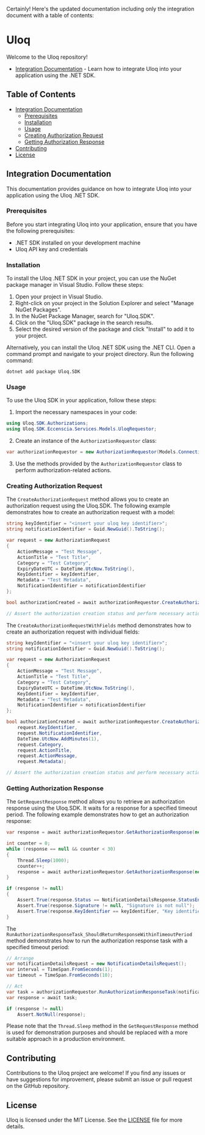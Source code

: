 Certainly! Here's the updated documentation including only the integration document with a table of contents:

# Uloq

Welcome to the Uloq repository!

- [Integration Documentation](#integration-documentation) - Learn how to integrate Uloq into your application using the .NET SDK.

## Table of Contents

- [Integration Documentation](#integration-documentation)
  - [Prerequisites](#prerequisites)
  - [Installation](#installation)
  - [Usage](#usage)
  - [Creating Authorization Request](#creating-authorization-request)
  - [Getting Authorization Response](#getting-authorization-response)
- [Contributing](#contributing)
- [License](#license)

## Integration Documentation<a name="integration-documentation"></a>

This documentation provides guidance on how to integrate Uloq into your application using the Uloq .NET SDK.

### Prerequisites<a name="prerequisites"></a>

Before you start integrating Uloq into your application, ensure that you have the following prerequisites:

- .NET SDK installed on your development machine
- Uloq API key and credentials

### Installation<a name="installation"></a>

To install the Uloq .NET SDK in your project, you can use the NuGet package manager in Visual Studio. Follow these steps:

1. Open your project in Visual Studio.
2. Right-click on your project in the Solution Explorer and select "Manage NuGet Packages".
3. In the NuGet Package Manager, search for "Uloq.SDK".
4. Click on the "Uloq.SDK" package in the search results.
5. Select the desired version of the package and click "Install" to add it to your project.

Alternatively, you can install the Uloq .NET SDK using the .NET CLI. Open a command prompt and navigate to your project directory. Run the following command:

```shell
dotnet add package Uloq.SDK
```

### Usage<a name="usage"></a>

To use the Uloq SDK in your application, follow these steps:

1. Import the necessary namespaces in your code:

```csharp
using Uloq.SDK.Authorizations;
using Uloq.SDK.Eccenscia.Services.Models.UloqRequestor;
```

2. Create an instance of the `AuthorizationRequestor` class:

```csharp
var authorizationRequestor = new AuthorizationRequestor(Models.ConnectionModel.CreateConnection("test", "test", true));
```

3. Use the methods provided by the `AuthorizationRequestor` class to perform authorization-related actions.

### Creating Authorization Request<a name="creating-authorization-request"></a>

The `CreateAuthorizationRequest` method allows you to create an authorization request using the Uloq.SDK. The following example demonstrates how to create an authorization request with a model:

```csharp
string keyIdentifier = "<insert your uloq key identifier>";
string notificationIdentifier = Guid.NewGuid().ToString();

var request = new AuthorizationRequest
{
    ActionMessage = "Test Message",
    ActionTitle = "Test Title",
    Category = "Test Category",
    ExpiryDateUTC = DateTime.UtcNow.ToString(),
    KeyIdentifier = keyIdentifier,
    Metadata = "Test Metadata",
    NotificationIdentifier = notificationIdentifier
};

bool authorizationCreated = await authorizationRequestor.CreateAuthorization(request);

// Assert the authorization creation status and perform necessary actions
```

The `CreateAuthorizationRequestWithFields` method demonstrates how to create an authorization request with individual fields:

```csharp
string keyIdentifier = "<insert your uloq key identifier>";
string notificationIdentifier = Guid.NewGuid().ToString();

var request = new AuthorizationRequest
{
    ActionMessage = "Test Message",
    ActionTitle = "Test Title",
    Category = "Test Category",
    ExpiryDateUTC = DateTime.UtcNow.ToString(),
    KeyIdentifier = keyIdentifier,
    Metadata = "Test Metadata",
    NotificationIdentifier = notificationIdentifier
};

bool authorizationCreated = await authorizationRequestor.CreateAuthorization(
    request.KeyIdentifier,
    request.NotificationIdentifier,
    DateTime.UtcNow.AddMinutes(1),
    request.Category,
    request.ActionTitle,
    request.ActionMessage,
    request.Metadata);

// Assert the authorization creation status and perform necessary actions
```

### Getting Authorization Response<a name="getting-authorization-response"></a>

The `GetRequestResponse` method allows you to retrieve an authorization response using the Uloq.SDK. It waits for a response for a specified timeout period. The following example demonstrates how to get an authorization response:

```csharp
var response = await authorizationRequestor.GetAuthorizationResponse(new NotificationDetailsRequest(notificationIdentifier));

int counter = 0;
while (response == null && counter < 30)
{
    Thread.Sleep(1000);
    counter++;
    response = await authorizationRequestor.GetAuthorizationResponse(new NotificationDetailsRequest(notificationIdentifier));
}

if (response != null)
{
    Assert.True(response.Status == NotificationDetailsResponse.StatusEnum.Approved || response.Status == NotificationDetailsResponse.StatusEnum.Declined, "Status is pending");
    Assert.True(response.Signature != null, "Signature is not null");
    Assert.True(response.KeyIdentifier == keyIdentifier, "Key identifier is correct");
}
```

The `RunAuthorizationResponseTask_ShouldReturnResponseWithinTimeoutPeriod` method demonstrates how to run the authorization response task with a specified timeout period:

```csharp
// Arrange
var notificationDetailsRequest = new NotificationDetailsRequest();
var interval = TimeSpan.FromSeconds(1);
var timeout = TimeSpan.FromSeconds(10);

// Act
var task = authorizationRequestor.RunAuthorizationResponseTask(notificationDetailsRequest, interval, timeout);
var response = await task;

if (response != null)
    Assert.NotNull(response);
```

Please note that the `Thread.Sleep` method in the `GetRequestResponse` method is used for demonstration purposes and should be replaced with a more suitable approach in a production environment.

## Contributing<a name="contributing"></a>

Contributions to the Uloq project are welcome! If you find any issues or have suggestions for improvement, please submit an issue or pull request on the GitHub repository.

## License<a name="license"></a>

Uloq is licensed under the MIT License. See the [LICENSE](./LICENSE) file for more details.